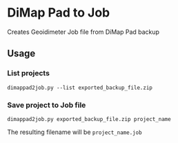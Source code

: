 # DiMap Pad to Job

Creates Geoidimeter Job file from DiMap Pad backup

## Usage

### List projects

    dimappad2job.py --list exported_backup_file.zip

### Save project to Job file

    dimappad2job.py exported_backup_file.zip project_name

The resulting filename will be `project_name.job`
